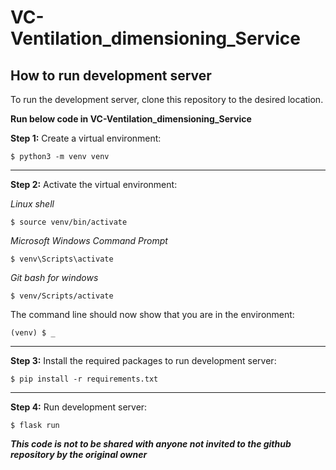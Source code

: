# VC-Ventilation_dimensioning_Service

## How to run development server

To run the development server, clone this repository to the desired location.

**Run below code in VC-Ventilation_dimensioning_Service**

**Step 1:**
Create a virtual environment:

`$ python3 -m venv venv`

____________

**Step 2:**
Activate the virtual environment:

*Linux shell*

`$ source venv/bin/activate`

*Microsoft Windows Command Prompt*

`$ venv\Scripts\activate`

*Git bash for windows*

`$ venv/Scripts/activate`

The command line should now show that you are in the environment:

`(venv) $ _`

____________

**Step 3:**
Install the required packages to run development server:

`$ pip install -r requirements.txt`

____________

**Step 4:**
Run development server:

`$ flask run`

***This code is not to be shared with anyone not invited to the github repository by the original owner***
